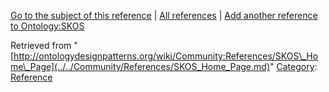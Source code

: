 [Go to the subject of this reference](../../Ontology/SKOS.md "Ontology:SKOS") | [All references](../../Community/References.1.md "Community:References") | [Add another reference to Ontology:SKOS](http://ontologydesignpatterns.org/wiki/Special:AddData/Reference?Reference[Subject]=Ontology:SKOS&subject=Ontology:SKOS)


Retrieved from "[http://ontologydesignpatterns.org/wiki/Community:References/SKOS\_Home\_Page](../../Community/References/SKOS_Home_Page.md)"
 [Category](http://ontologydesignpatterns.org/wiki/Special:Categories "Special:Categories"): [Reference](../../Category/Reference.md "Category:Reference")